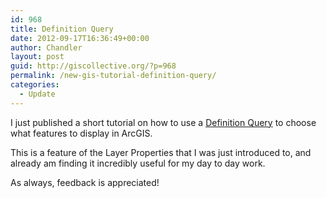 ```yaml
---
id: 968
title: Definition Query
date: 2012-09-17T16:36:49+00:00
author: Chandler
layout: post
guid: http://giscollective.org/?p=968
permalink: /new-gis-tutorial-definition-query/
categories:
  - Update
---
```

I just published a short tutorial on how to use a [Definition Query](http://giscollective.org/tutorials/gis-techniques/definition-query/) to choose what features to display in ArcGIS.

This is a feature of the Layer Properties that I was just introduced to, and already am finding it incredibly useful for my day to day work.

As always, feedback is appreciated!